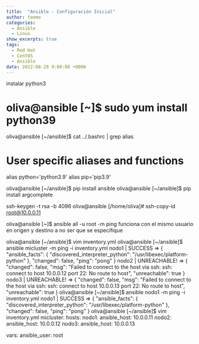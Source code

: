 ```yaml
---
title:  "Ansible - Configuración Inicial"
author: teemo
categories: 
  - Ansible
  - Linux
show_excerpts: true
tags: 
  - Red Hat
  - CentOS
  - Ansible
date: 2022-08-28 9:00:00 +0000
---
```

instalar python3
# oliva@ansible [~]$ sudo yum install python39


oliva@ansible [~/ansible]$ cat ../.bashrc | grep alias
# User specific aliases and functions
alias python='python3.9'
alias pip='pip3.9'

oliva@ansible [~/ansible]$ pip install ansible
oliva@ansible [~/ansible]$ pip install argcomplete


ssh-keygen -t rsa -b 4096
oliva@ansible [/home/oliva]# ssh-copy-id root@10.0.0.11

oliva@ansible [~]$ ansible all -u root -m ping
funciona con el mismo usuario en origen y destino a no ser que se especifique

oliva@ansible [~/ansible]$ vim inventory.yml
oliva@ansible [~/ansible]$ ansible micluster -m ping -i inventory.yml
nodo1 | SUCCESS => {
    "ansible_facts": {
        "discovered_interpreter_python": "/usr/libexec/platform-python"
    },
    "changed": false,
    "ping": "pong"
}
nodo2 | UNREACHABLE! => {
    "changed": false,
    "msg": "Failed to connect to the host via ssh: ssh: connect to host 10.0.0.12 port 22: No route to host",
    "unreachable": true
}
nodo3 | UNREACHABLE! => {
    "changed": false,
    "msg": "Failed to connect to the host via ssh: ssh: connect to host 10.0.0.13 port 22: No route to host",
    "unreachable": true
}
oliva@ansible [~/ansible]$ ansible nodo1 -m ping -i inventory.yml
nodo1 | SUCCESS => {
    "ansible_facts": {
        "discovered_interpreter_python": "/usr/libexec/platform-python"
    },
    "changed": false,
    "ping": "pong"
}
oliva@ansible [~/ansible]$ vim inventory.yml
micluster:
  hosts:
    nodo1:
      ansible_host: 10.0.0.11
    nodo2:
      ansible_host: 10.0.0.12
    nodo3:
      ansible_host: 10.0.0.13

  vars:
    ansible_user: root
